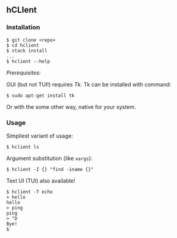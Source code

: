 ## hCLIent

### Installation

```shell
$ git clone <repo>
$ cd hclient
$ stack install
...
$ hclient --help
```

*Prerequisites:*

GUI (but not TUI!) requires *Tk*. Tk can be installed with command:

```shell
$ sudo apt-get install tk
```

Or with the some other way, native for your system.

### Usage

Simpliest variant of usage:

```shell
$ hclient ls
```

Argument substitution (like ``xargs``):

```shell
$ hclient -I {} "find -iname {}"
```

Text UI (TUI) also available!

```shell
$ hclient -T echo
> hello
hello
> ping
ping
> ^D
Bye!
$
```

